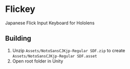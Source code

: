 # Flickey
Japanese Flick Input Keyboard for Hololens

## Building
1. Unzip `Assets/NotoSansCJKjp-Regular SDF.zip` to create `Assets/NotoSansCJKjp-Regular SDF.asset`
2. Open root folder in Unity
